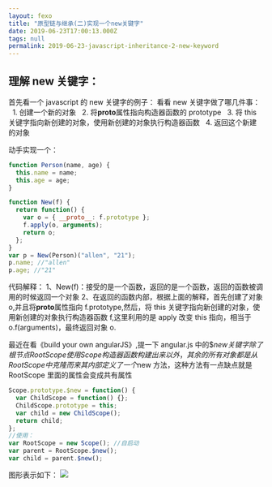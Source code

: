 ```yaml
---
layout: fexo
title: "原型链与继承(二)实现一个new关键字"
date: 2019-06-23T17:00:13.000Z
tags: null
permalink: 2019-06-23-javascript-inheritance-2-new-keyword
---
```


## 理解 new 关键字：

首先看一个 javascript 的 new 关键字的例子：
看看 new 关键字做了哪几件事：
  1. 创建一个新的对象
  2. 将**proto**属性指向构造器函数的 prototype
  3. 将 this 关键字指向新创建的对象，使用新创建的对象执行构造器函数
  4. 返回这个新建的对象

动手实现一个：

```javascript
function Person(name, age) {
  this.name = name;
  this.age = age;
}

function New(f) {
  return function() {
    var o = { __proto__: f.prototype };
    f.apply(o, arguments);
    return o;
  };
}
var p = New(Person)("allen", "21");
p.name; //"allen"
p.age; //"21"
```

代码解释：
1、New(f)：接受的是一个函数，返回的是一个函数，返回的函数被调用的时候返回一个对象
2、在返回的函数内部，根据上面的解释，首先创建了对象 o,并且将**proto**属性指向 f.prototype,然后，将 this 关键字指向新创建的对象，使用新创建的对象执行构造器函数 f,这里利用的是 apply 改变 this 指向，相当于 o.f(arguments)，最终返回对象 o.

最近在看《build your own angularJS》,提一下 angular.js 中的\$$new关键字
除了根节点RootScope使用Scope构造器函数构建出来以外，其余的所有对象都是从RootScope中克隆而来
其内部定义了一个$new 方法，这种方法有一点缺点就是 RootScope 里面的属性会变成共有属性

```javascript
Scope.prototype.$new = function() {
  var ChildScope = function() {};
  ChildScope.prototype = this;
  var child = new ChildScope();
  return child;
};
//使用：
var RootScope = new Scope(); //自启动
var parent = RootScope.$new();
var child = parent.$new();
```

图形表示如下：
![](https://img-blog.csdn.net/20180516024527852)
